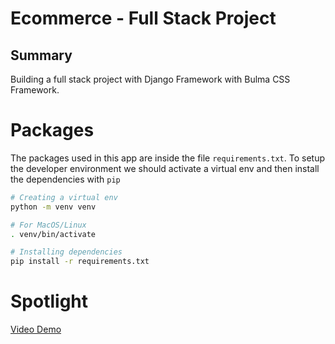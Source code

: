 # Ecommerce - Full Stack Project

## Summary

Building a full stack project with Django Framework with Bulma CSS Framework.

# Packages

The packages used in this app are inside the file `requirements.txt`. To setup the developer environment we should activate a virtual env and then install the dependencies with `pip`

```bash
# Creating a virtual env
python -m venv venv

# For MacOS/Linux
. venv/bin/activate

# Installing dependencies
pip install -r requirements.txt
```

# Spotlight

[Video Demo](https://drive.google.com/file/d/1lCBdgeEzTduC-mab-8pHMvQz1b2czU4d/view?usp=drive_link)
